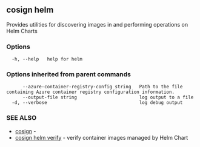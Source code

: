 ## cosign helm

Provides utilities for discovering images in and performing operations on Helm Charts

### Options

```
  -h, --help   help for helm
```

### Options inherited from parent commands

```
      --azure-container-registry-config string   Path to the file containing Azure container registry configuration information.
      --output-file string                       log output to a file
  -d, --verbose                                  log debug output
```

### SEE ALSO

* [cosign](cosign.md)	 - 
* [cosign helm verify](cosign_helm_verify.md)	 - verify container images managed by Helm Chart

